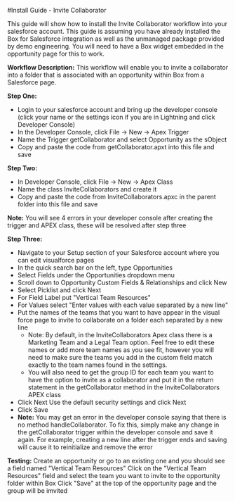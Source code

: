 #Install Guide - Invite Collaborator

This guide will show how to install the Invite Collaborator workflow into your salesforce account. This guide is assuming you have already installed the Box for Salesforce integration as well as the unmanaged package provided by demo engineering. You will need to have a Box widget embedded in the opportunity page for this to work.

**Workflow Description:**
This workflow will enable you to invite a collaborator into a folder that is associated with an opportunity within Box from a Salesforce page.

**Step One:**
* Login to your salesforce account and bring up the developer console (click your name or the settings icon if you are in Lightning and click Developer Console)
* In the Developer Console, click File -> New -> Apex Trigger
* Name the Trigger getCollaborator and select Opportunity as the sObject
* Copy and paste the code from getCollaborator.apxt into this file and save

**Step Two:**
* In Developer Console, click File -> New -> Apex Class
* Name the class InviteCollaborators and create it
* Copy and paste the code from InviteCollaborators.apxc in the parent folder into this file and save

**Note:** You will see 4 errors in your developer console after creating the trigger and APEX class, these will be resolved after step three

**Step Three:**
* Navigate to your Setup section of your Salesforce account where you can edit visualforce pages
* In the quick search bar on the left, type Opportunities
* Select Fields under the Opportunities dropdown menu
* Scroll down to Opportunity Custom Fields & Relationships and click New
* Select Picklist and click Next
* For Field Label put "Vertical Team Resources"
* For Values select "Enter values with each value separated by a new line"
* Put the names of the teams that you want to have appear in the visual force page to invite to collaborate on a folder each separated by a new line
    * Note: By default, in the InviteCollaborators Apex class there is a Marketing Team and a Legal Team option. Feel free to edit these names or add more team names as you see fit, however you will need to make sure the teams you add in the custom field match exactly to the team names found in the settings.
    * You will also need to get the group ID for each team you want to have the option to invite as a collaborator and put it in the return statement in the getCollaborator method in the InviteCollaborators APEX class
* Click Next
Use the default security settings and click Next
* Click Save
* **Note:** You may get an error in the developer console saying that there is no method handleCollaborator. To fix this, simply make any change in the getCollaborator trigger within the developer console and save it again. For example, creating a new line after the trigger ends and saving will cause it to reinitialize and remove the error

**Testing:**
Create an opportunity or go to an existing one and you should see a field named "Vertical Team Resources"
Click on the "Vertical Team Resources" field and select the team you want to invite to the opportunity folder within Box
Click "Save" at the top of the opportunity page and the group will be imvited
